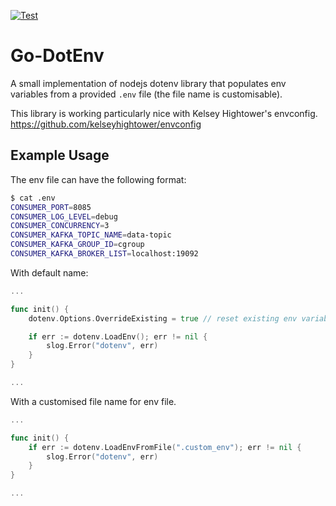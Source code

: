 [![Test](https://github.com/snobb/go-dotenv/actions/workflows/test.yml/badge.svg)](https://github.com/snobb/go-dotenv/actions/workflows/test.yml)

# Go-DotEnv

A small implementation of nodejs dotenv library that populates env variables from a provided `.env` file (the file name is customisable).

This library is working particularly nice with Kelsey Hightower's envconfig.
https://github.com/kelseyhightower/envconfig

## Example Usage
The env file can have the following format:

```bash
$ cat .env
CONSUMER_PORT=8085
CONSUMER_LOG_LEVEL=debug
CONSUMER_CONCURRENCY=3
CONSUMER_KAFKA_TOPIC_NAME=data-topic
CONSUMER_KAFKA_GROUP_ID=cgroup
CONSUMER_KAFKA_BROKER_LIST=localhost:19092
```


With default name:
```Go
...

func init() {
    dotenv.Options.OverrideExisting = true // reset existing env variables.

    if err := dotenv.LoadEnv(); err != nil {
        slog.Error("dotenv", err)
    }
}

...
```

With a customised file name for env file.
```Go
...

func init() {
    if err := dotenv.LoadEnvFromFile(".custom_env"); err != nil {
        slog.Error("dotenv", err)
    }
}

...
```
